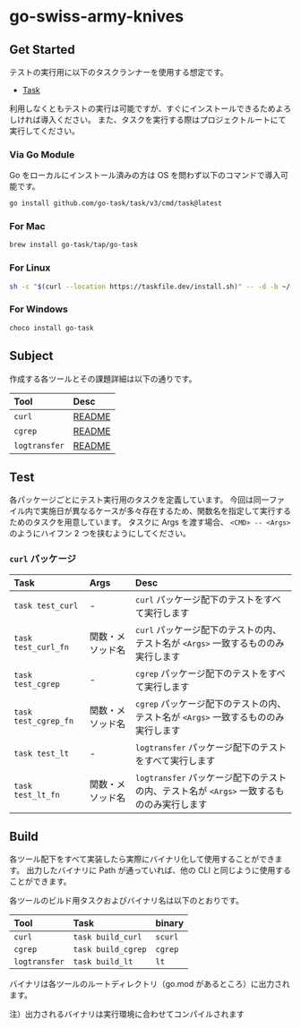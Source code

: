# go-swiss-army-knives

## Get Started

テストの実行用に以下のタスクランナーを使用する想定です。

- [Task](https://taskfile.dev/)

利用しなくともテストの実行は可能ですが、すぐにインストールできるためよろしければ導入ください。
また、タスクを実行する際はプロジェクトルートにて実行してください。

### Via Go Module

Go をローカルにインストール済みの方は OS を問わず以下のコマンドで導入可能です。

```bash
go install github.com/go-task/task/v3/cmd/task@latest
```

### For Mac

```bash
brew install go-task/tap/go-task
```

### For Linux

```bash
sh -c "$(curl --location https://taskfile.dev/install.sh)" -- -d -b ~/.local/bin
```

### For Windows

```bash
choco install go-task
```

## Subject

作成する各ツールとその課題詳細は以下の通りです。

| Tool          | Desc                              |
| :------------ | :-------------------------------- |
| `curl`        | [README](./curl/README.md)        |
| `cgrep`       | [README](./cgrep/README.md)       |
| `logtransfer` | [README](./logtransfer/README.md) |

## Test

各パッケージごとにテスト実行用のタスクを定義しています。
今回は同一ファイル内で実施日が異なるケースが多々存在するため、関数名を指定して実行するためのタスクを用意しています。
タスクに Args を渡す場合、 `<CMD> -- <Args>` のようにハイフン 2 つを挟むようにしてください。

### `curl` パッケージ

| Task                 | Args             | Desc                                                                                     |
| :------------------- | :--------------- | :--------------------------------------------------------------------------------------- |
| `task test_curl`     | -                | `curl` パッケージ配下のテストをすべて実行します                                          |
| `task test_curl_fn`  | 関数・メソッド名 | `curl` パッケージ配下のテストの内、テスト名が `<Args>` 一致するもののみ実行します        |
| `task test_cgrep`    | -                | `cgrep` パッケージ配下のテストをすべて実行します                                         |
| `task test_cgrep_fn` | 関数・メソッド名 | `cgrep` パッケージ配下のテストの内、テスト名が `<Args>` 一致するもののみ実行します       |
| `task test_lt`       | -                | `logtransfer` パッケージ配下のテストをすべて実行します                                   |
| `task test_lt_fn`    | 関数・メソッド名 | `logtransfer` パッケージ配下のテストの内、テスト名が `<Args>` 一致するもののみ実行します |

## Build

各ツール配下をすべて実装したら実際にバイナリ化して使用することができます。
出力したバイナリに Path が通っていれば、他の CLI と同じように使用することができます。

各ツールのビルド用タスクおよびバイナリ名は以下のとおりです。

| Tool          | Task               | binary  |
| :------------ | :----------------- | :------ |
| `curl`        | `task build_curl`  | `scurl` |
| `cgrep`       | `task build_cgrep` | `cgrep` |
| `logtransfer` | `task build_lt`    | `lt`    |

バイナリは各ツールのルートディレクトリ（go.mod があるところ）に出力されます。

注）出力されるバイナリは実行環境に合わせてコンパイルされます
